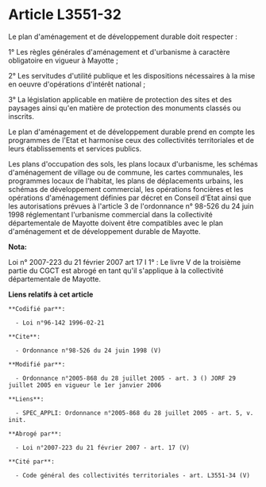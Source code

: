 # Article L3551-32

Le plan d'aménagement et de développement durable doit respecter : 

1° Les règles générales d'aménagement et d'urbanisme à caractère obligatoire en vigueur à Mayotte ; 

2° Les servitudes d'utilité publique et les dispositions nécessaires à la mise en oeuvre d'opérations d'intérêt national ; 

3° La législation applicable en matière de protection des sites et des paysages ainsi qu'en matière de protection des
monuments classés ou inscrits. 

Le plan d'aménagement et de développement durable prend en compte les programmes de l'Etat et harmonise ceux des
collectivités territoriales et de leurs établissements et services publics. 

Les plans d'occupation des sols, les plans locaux d'urbanisme, les schémas d'aménagement de village ou de commune, les cartes
communales, les programmes locaux de l'habitat, les plans de déplacements urbains, les schémas de développement commercial,
les opérations foncières et les opérations d'aménagement définies par décret en Conseil d'Etat ainsi que les autorisations
prévues à l'article 3 de l'ordonnance n° 98-526 du 24 juin 1998 réglementant l'urbanisme commercial dans la collectivité
départementale de Mayotte doivent être compatibles avec le plan d'aménagement et de développement durable de Mayotte.

**Nota:**

Loi n° 2007-223 du 21 février 2007 art 17 I 1° : Le livre V de la troisième partie du CGCT est abrogé en tant qu'il
s'applique à la collectivité départementale de Mayotte.

**Liens relatifs à cet article**

	**Codifié par**:

	  - Loi n°96-142 1996-02-21

	**Cite**:

	  - Ordonnance n°98-526 du 24 juin 1998 (V)

	**Modifié par**:

	  - Ordonnance n°2005-868 du 28 juillet 2005 - art. 3 () JORF 29 juillet 2005 en vigueur le 1er janvier 2006

	**Liens**:

	  - SPEC_APPLI: Ordonnance n°2005-868 du 28 juillet 2005 - art. 5, v. init.

	**Abrogé par**:

	  - Loi n°2007-223 du 21 février 2007 - art. 17 (V)

	**Cité par**:

	  - Code général des collectivités territoriales - art. L3551-34 (V)

